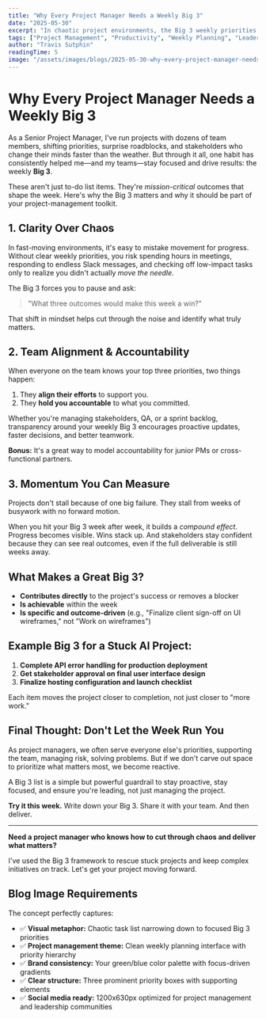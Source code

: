 ```yaml
---
title: "Why Every Project Manager Needs a Weekly Big 3"
date: "2025-05-30"
excerpt: "In chaotic project environments, the Big 3 weekly priorities framework cuts through noise to drive real results. Here's why this simple habit changes everything."
tags: ["Project Management", "Productivity", "Weekly Planning", "Leadership"]
author: "Travis Sutphin"
readingTime: 5
image: "/assets/images/blogs/2025-05-30-why-every-project-manager-needs-weekly-big-3.png"
---
```


# Why Every Project Manager Needs a Weekly Big 3

As a Senior Project Manager, I've run projects with dozens of team members, shifting priorities, surprise roadblocks, and stakeholders who change their minds faster than the weather. But through it all, one habit has consistently helped me—and my teams—stay focused and drive results: the weekly **Big 3**.

These aren't just to-do list items. They're *mission-critical* outcomes that shape the week. Here's why the Big 3 matters and why it should be part of your project-management toolkit.

## 1. Clarity Over Chaos

In fast-moving environments, it's easy to mistake movement for progress. Without clear weekly priorities, you risk spending hours in meetings, responding to endless Slack messages, and checking off low-impact tasks only to realize you didn't actually *move the needle*.

The Big 3 forces you to pause and ask:

> "What three outcomes would make this week a win?"

That shift in mindset helps cut through the noise and identify what truly matters.

## 2. Team Alignment & Accountability

When everyone on the team knows your top three priorities, two things happen:

1. They **align their efforts** to support you.
2. They **hold you accountable** to what you committed.

Whether you're managing stakeholders, QA, or a sprint backlog, transparency around your weekly Big 3 encourages proactive updates, faster decisions, and better teamwork.

**Bonus:** It's a great way to model accountability for junior PMs or cross-functional partners.

## 3. Momentum You Can Measure

Projects don't stall because of one big failure. They stall from weeks of busywork with no forward motion.

When you hit your Big 3 week after week, it builds a *compound effect*. Progress becomes visible. Wins stack up. And stakeholders stay confident because they can see real outcomes, even if the full deliverable is still weeks away.

## What Makes a Great Big 3?

- **Contributes directly** to the project's success or removes a blocker
- **Is achievable** within the week
- **Is specific and outcome-driven** (e.g., "Finalize client sign-off on UI wireframes," not "Work on wireframes")

## Example Big 3 for a Stuck AI Project:

1. **Complete API error handling for production deployment**
2. **Get stakeholder approval on final user interface design**
3. **Finalize hosting configuration and launch checklist**

Each item moves the project closer to completion, not just closer to "more work."

## Final Thought: Don't Let the Week Run You

As project managers, we often serve everyone else's priorities, supporting the team, managing risk, solving problems. But if we don't carve out space to prioritize what matters most, we become reactive.

A Big 3 list is a simple but powerful guardrail to stay proactive, stay focused, and ensure you're leading, not just managing the project.

**Try it this week.** Write down your Big 3. Share it with your team. And then deliver.

---

**Need a project manager who knows how to cut through chaos and deliver what matters?**

I've used the Big 3 framework to rescue stuck projects and keep complex initiatives on track. Let's get your project moving forward.

## Blog Image Requirements

The concept perfectly captures:

- ✅ **Visual metaphor:** Chaotic task list narrowing down to focused Big 3 priorities
- ✅ **Project management theme:** Clean weekly planning interface with priority hierarchy
- ✅ **Brand consistency:** Your green/blue color palette with focus-driven gradients
- ✅ **Clear structure:** Three prominent priority boxes with supporting elements
- ✅ **Social media ready:** 1200x630px optimized for project management and leadership communities
